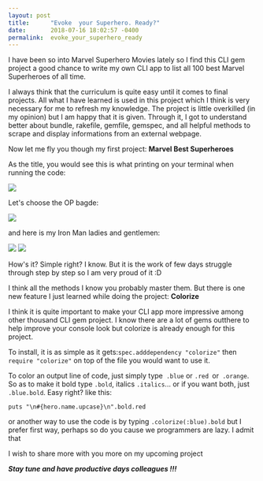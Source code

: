 ```yaml
---
layout: post
title:      "Evoke  your Superhero. Ready?"
date:       2018-07-16 18:02:57 -0400
permalink:  evoke_your_superhero_ready
---
```



I have been so into Marvel Superhero Movies lately so I find this CLI gem project a good chance to write my own CLI app to list all 100 best Marvel Superheroes of all time. 

I always think that the curriculum is quite easy until it comes to final projects. All what I have learned is used in this project which I think is very necessary for me to refresh my knowledge. The project is little overkilled (in my opinion) but I am happy that it is given. Through it, I got to understand better about bundle, rakefile, gemfile, gemspec, and all helpful methods to scrape and display informations from an external webpage.

Now let me fly you though my first project: **Marvel Best Superheroes**

As the title, you would see this is what printing on your terminal when running the code:

![](https://imgur.com/csgDbna)

Let's choose the OP bagde: 

![](https://imgur.com/Hr8UDri)

and here is my Iron Man ladies and gentlemen:

![](https://imgur.com/2Fo9Js0)
![](https://imgur.com/QDEzfBy)

How's it? Simple right? I know. But it is the work of few days struggle through step by step so I am very proud of it :D

I think all the methods I know you probably master them. But there is one new feature I just learned while doing the project: **Colorize**

I think it is quite important to make your CLI app more impressive among other thousand CLI gem project. I know there are a lot of gems outthere to help improve your console look but colorize is already enough for this project.

To install, it is as simple as it gets:`spec.adddependency "colorize"` then `require "colorize"` on top of the file you would want to use it. 

To color an output line of code, just simply type` .blue` or `.red `or` .orange`. So as to make it bold type `.bold`, italics `.italics`... or if you want both, just `.blue.bold`. Easy right? like this:

`puts "\n#{hero.name.upcase}\n".bold.red`

or another way to use the code is by typing `.colorize(:blue).bold` but I prefer first way, perhaps so do you cause we programmers are lazy. I admit that

I wish to share more with you more on my upcoming project

***Stay tune and have productive days colleagues !!!***






